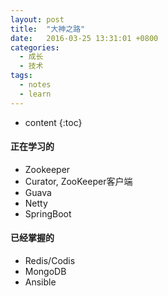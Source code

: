 ```yaml
---
layout: post
title:  "大神之路"
date:   2016-03-25 13:31:01 +0800
categories:
  - 成长
  - 技术
tags:
  - notes
  - learn
---
```


* content
{:toc}


#### 正在学习的
* Zookeeper
* Curator, ZooKeeper客户端
* Guava
* Netty
* SpringBoot


#### 已经掌握的
* Redis/Codis
* MongoDB
* Ansible
